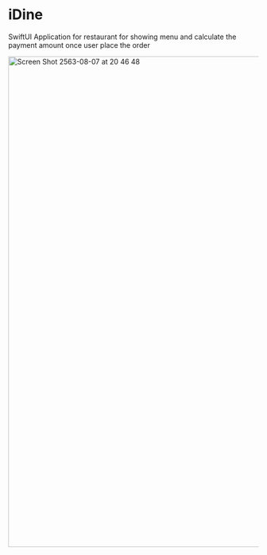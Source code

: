 # iDine
SwiftUI Application for restaurant for showing menu and calculate the payment amount once user place the order

<img width="986" alt="Screen Shot 2563-08-07 at 20 46 48" src="https://user-images.githubusercontent.com/45746492/89652142-3cf9ab00-d8ef-11ea-92b2-433863e09920.png">
